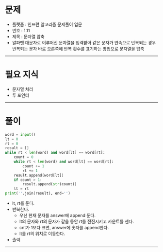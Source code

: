 # 문제
- 플랫폼 : 인프런 알고리즘 문제풀이 입문
- 번호 : 1.11
- 제목 : 문자열 압축
- 알파벳 대문자로 이루어진 문자열을 입력받아 같은 문자가 연속으로 반복되는 경우 반복되는 문자 바로 오른쪽에 반복 횟수를 표기하는 방법으로
문자열을 압축

---

# 필요 지식
- 문자열 처리
- 투 포인터

---

# 풀이
```python
word = input()
lt = 0
rt = 0
result = []
while rt < len(word) and word[lt] == word[rt]:
    count = 0
    while rt < len(word) and word[lt] == word[rt]:
        count += 1
        rt += 1
    result.append(word[lt])
    if count > 1:
        result.append(str(count))
    lt = rt
print(''.join(result), end='')
```
- lt, rt를 둔다.
- 반복한다.
  - 우선 현재 문자를 answer에 append 둔다.
  - lt의 문자와 rt의 문자가 같을 동안 rt를 전진시키고 카운트를 센다.
  - cnt가 1보다 크면, answer에 숫자를 append한다.
  - lt를 rt의 위치로 이동한다.
- 출력

---
